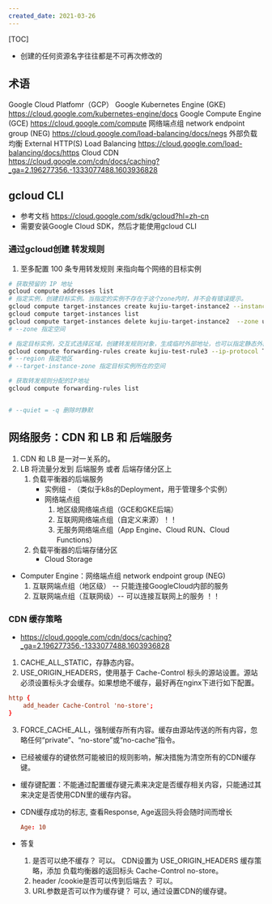 ```yaml
---
created_date: 2021-03-26
---
```


[TOC]

 


- 创建的任何资源名字往往都是不可再次修改的
## 术语
Google Cloud Platfomr（GCP）
Google Kubernetes Engine (GKE) https://cloud.google.com/kubernetes-engine/docs
Google Compute Engine (GCE) https://cloud.google.com/compute
网络端点组  network endpoint group (NEG) https://cloud.google.com/load-balancing/docs/negs
外部负载均衡 External HTTP(S) Load Balancing  https://cloud.google.com/load-balancing/docs/https
Cloud CDN  https://cloud.google.com/cdn/docs/caching?_ga=2.196277356.-1333077488.1603936828
## gcloud CLI
- 参考文档
    https://cloud.google.com/sdk/gcloud?hl=zh-cn
- 需要安装Google Cloud SDK，然后才能使用gcloud CLI 
### 通过gcloud创建 转发规则
1. 至多配置 100 条专用转发规则 来指向每个网络的目标实例
```bash
# 获取预留的 IP 地址
gcloud compute addresses list 
# 指定实例，创建目标实例。当指定的实例不存在于这个zone内时，并不会有错误提示。
gcloud compute target-instances create kujiu-target-instance2 --instance kujiu-test2 --zone us-east4-c 
gcloud compute target-instances list
gcloud compute target-instances delete kujiu-target-instance2  --zone us-east4-c
# --zone 指定空间

# 指定目标实例，交互式选择区域，创建转发规则对象，生成临时外部地址，也可以指定静态外部地址
gcloud compute forwarding-rules create kujiu-test-rule3 --ip-protocol TCP --ports 80 --target-instance kujiu-target-instance2  --target-instance-zone us-east4-c --region us-east4
# --region 指定地区
# --target-instance-zone 指定目标实例所在的空间

# 获取转发规则分配的IP地址
gcloud compute forwarding-rules list 


# --quiet = -q 删除时静默
```

## 网络服务：CDN 和 LB 和 后端服务  
1. CDN 和 LB 是一对一关系的。
2. LB 将流量分发到 后端服务 或者 后端存储分区上
    1. 负载平衡器的后端服务
        - 实例组 - （类似于k8s的Deployment，用于管理多个实例）
        - 网络端点组
            1. 地区级网络端点组（GCE和GKE后端）
            2. 互联网网络端点组（自定义来源）！！
            3. 无服务网络端点组（App Engine、Cloud RUN、Cloud Functions）
    2. 负载平衡器的后端存储分区
        - Cloud Storage

- Computer Engine：网络端点组  network endpoint group (NEG)
    1. 互联网端点组（地区级） -- 只能连接GoogleCloud内部的服务
    2. 互联网端点组（互联网级）-- 可以连接互联网上的服务 ！！

### CDN 缓存策略
- https://cloud.google.com/cdn/docs/caching?_ga=2.196277356.-1333077488.1603936828
1. CACHE_ALL_STATIC，存静态内容。
2. USE_ORIGIN_HEADERS，使用基于 Cache-Control 标头的源站设置。源站必须设置标头才会缓存。如果想绝不缓存，最好再在nginx下进行如下配置。
```conf
http {
    add_header Cache-Control 'no-store';
}
```
3. FORCE_CACHE_ALL，强制缓存所有内容。缓存由源站传送的所有内容，忽略任何“private”、“no-store”或“no-cache”指令。

- 已经被缓存的键依然可能被旧的规则影响，解决措施为清空所有的CDN缓存键。
- 缓存键配置：不能通过配置缓存键元素来决定是否缓存相关内容，只能通过其来决定是否使用CDN里的缓存内容。
- CDN缓存成功的标志, 查看Response, Age返回头将会随时间而增长
    ```conf
    Age: 10
    ```

- 答复
    1. 是否可以绝不缓存？ 可以。 CDN设置为 USE_ORIGIN_HEADERS 缓存策略，添加 负载均衡器的返回标头 Cache-Control no-store。
    2. header /cookie是否可以传到后端去？  可以。
    3. URL参数是否可以作为缓存键？ 可以, 通过设置CDN的缓存键。

